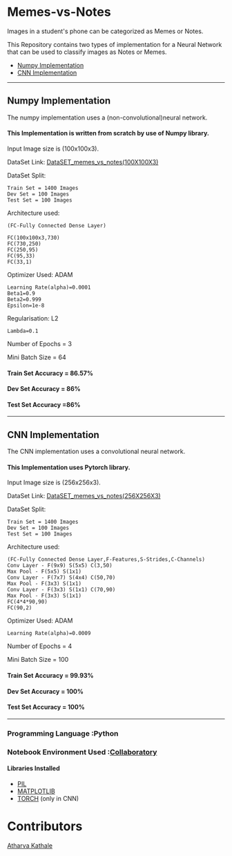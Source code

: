 # Memes-vs-Notes
Images in a student's phone can be categorized as Memes or Notes.

This Repository contains two types of implementation for a Neural Network that can be used to classify images as Notes or Memes.

* [Numpy Implementation](https://github.com/Atharva-K12/Memes-vs-Notes/blob/master/Numpy_Implementation.ipynb)
* [CNN Implementation](https://github.com/Atharva-K12/Memes-vs-Notes/blob/master/CNN_Implementation.ipynb)
---
## Numpy Implementation
The numpy implementation uses a (non-convolutional)neural network.
#### This Implementation is written from scratch by use of Numpy library.
Input Image size is (100x100x3).

DataSet Link: [DataSET_memes_vs_notes(100X100X3)](https://drive.google.com/drive/folders/1TDgDvdbbkGkp3n7IstgHat9TpygnqPoF?usp=sharing)

DataSet Split:

    Train Set = 1400 Images
    Dev Set = 100 Images
    Test Set = 100 Images

Architecture used:

    (FC-Fully Connected Dense Layer)

    FC(100x100x3,730)
    FC(730,250)
    FC(250,95)
    FC(95,33)
    FC(33,1)
Optimizer Used: ADAM

    Learning Rate(alpha)=0.0001
    Beta1=0.9
    Beta2=0.999
    Epsilon=1e-8
Regularisation: L2

    Lambda=0.1
Number of Epochs = 3

Mini Batch Size = 64

#### Train Set Accuracy = 86.57%

#### Dev Set Accuracy = 86%

#### Test Set Accuracy =86%

---
## CNN Implementation
The CNN implementation uses a convolutional neural network.

#### This Implementation uses Pytorch library.

Input Image size is (256x256x3).

DataSet Link: [DataSET_memes_vs_notes(256X256X3)](https://drive.google.com/drive/folders/1nVcnbBLrvy5ZV9_Yv_X3Nl0zmG2kFPcv?usp=sharing)

DataSet Split:

    Train Set = 1400 Images
    Dev Set = 100 Images
    Test Set = 100 Images
Architecture used:

    (FC-Fully Connected Dense Layer,F-Features,S-Strides,C-Channels)
    Conv Layer - F(9x9) S(5x5) C(3,50)
    Max Pool - F(5x5) S(1x1)
    Conv Layer - F(7x7) S(4x4) C(50,70)
    Max Pool - F(3x3) S(1x1)
    Conv Layer - F(3x3) S(1x1) C(70,90)
    Max Pool - F(3x3) S(1x1)
    FC(4*4*90,90)
    FC(90,2)
Optimizer Used: ADAM

    Learning Rate(alpha)=0.0009
Number of Epochs = 4

Mini Batch Size = 100

#### Train Set Accuracy = 99.93%

#### Dev Set Accuracy = 100% 

#### Test Set Accuracy = 100% 

---
### Programming Language :Python
### Notebook Environment Used :[Collaboratory](https://colab.research.google.com/notebooks/intro.ipynb#recent=true)
#### Libraries Installed
* [PIL](https://python-pillow.org/)
* [MATPLOTLIB](https://matplotlib.org/)
* [TORCH](https://pytorch.org/) (only in CNN)
# Contributors
[Atharva Kathale](https://github.com/Atharva-K12)
